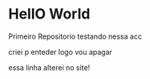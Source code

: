 # HellO World
 Primeiro Repositorio testando nessa acc

criei p enteder logo vou apagar

essa linha alterei no site!
